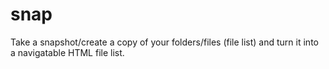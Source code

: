 # snap
Take a snapshot/create a copy of your folders/files (file list) and turn it into a navigatable HTML file list. 
